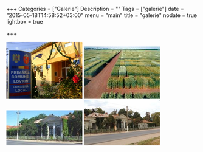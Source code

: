 +++
Categories = ["Galerie"]
Description = ""
Tags = ["galerie"]
date = "2015-05-18T14:58:52+03:00"
menu = "main"
title = "galerie"
nodate = true
lightbox = true

+++

<a href="/photos/despre/1.jpg" title="" data-lightbox="set1" data-title="1"> <img src="/photos/despre/thumb_1.jpg" alt=""></a>
<a href="/photos/despre/2.jpg" title="" data-lightbox="set1" data-title="1"> <img src="/photos/despre/thumb_2.jpg" alt=""></a>
<a href="/photos/despre/3.jpg" title="" data-lightbox="set1" data-title="1"> <img src="/photos/despre/thumb_3.jpg" alt=""></a>
<a href="/photos/despre/4.jpg" title="" data-lightbox="set1" data-title="1"> <img src="/photos/despre/thumb_4.jpg" alt=""></a>
